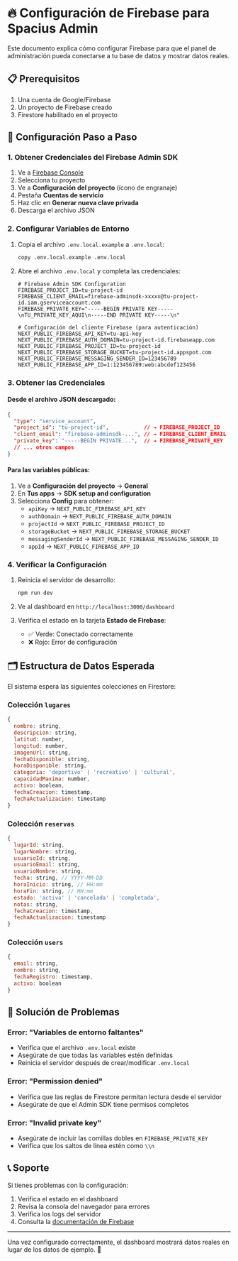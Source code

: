 # 🔥 Configuración de Firebase para Spacius Admin

Este documento explica cómo configurar Firebase para que el panel de administración pueda conectarse a tu base de datos y mostrar datos reales.

## 📋 Prerequisitos

1. Una cuenta de Google/Firebase
2. Un proyecto de Firebase creado
3. Firestore habilitado en el proyecto

## 🚀 Configuración Paso a Paso

### 1. Obtener Credenciales del Firebase Admin SDK

1. Ve a [Firebase Console](https://console.firebase.google.com)
2. Selecciona tu proyecto
3. Ve a **Configuración del proyecto** (ícono de engranaje)
4. Pestaña **Cuentas de servicio**
5. Haz clic en **Generar nueva clave privada**
6. Descarga el archivo JSON

### 2. Configurar Variables de Entorno

1. Copia el archivo `.env.local.example` a `.env.local`:
   ```bash
   copy .env.local.example .env.local
   ```

2. Abre el archivo `.env.local` y completa las credenciales:

   ```env
   # Firebase Admin SDK Configuration
   FIREBASE_PROJECT_ID=tu-project-id
   FIREBASE_CLIENT_EMAIL=firebase-adminsdk-xxxxx@tu-project-id.iam.gserviceaccount.com
   FIREBASE_PRIVATE_KEY="-----BEGIN PRIVATE KEY-----\nTU_PRIVATE_KEY_AQUI\n-----END PRIVATE KEY-----\n"

   # Configuración del cliente Firebase (para autenticación)
   NEXT_PUBLIC_FIREBASE_API_KEY=tu-api-key
   NEXT_PUBLIC_FIREBASE_AUTH_DOMAIN=tu-project-id.firebaseapp.com
   NEXT_PUBLIC_FIREBASE_PROJECT_ID=tu-project-id
   NEXT_PUBLIC_FIREBASE_STORAGE_BUCKET=tu-project-id.appspot.com
   NEXT_PUBLIC_FIREBASE_MESSAGING_SENDER_ID=123456789
   NEXT_PUBLIC_FIREBASE_APP_ID=1:123456789:web:abcdef123456
   ```

### 3. Obtener las Credenciales

#### Desde el archivo JSON descargado:
```json
{
  "type": "service_account",
  "project_id": "tu-project-id",           // → FIREBASE_PROJECT_ID
  "client_email": "firebase-adminsdk-...", // → FIREBASE_CLIENT_EMAIL  
  "private_key": "-----BEGIN PRIVATE...",  // → FIREBASE_PRIVATE_KEY
  // ... otros campos
}
```

#### Para las variables públicas:
1. Ve a **Configuración del proyecto** → **General**
2. En **Tus apps** → **SDK setup and configuration**
3. Selecciona **Config** para obtener:
   - `apiKey` → `NEXT_PUBLIC_FIREBASE_API_KEY`
   - `authDomain` → `NEXT_PUBLIC_FIREBASE_AUTH_DOMAIN`
   - `projectId` → `NEXT_PUBLIC_FIREBASE_PROJECT_ID`
   - `storageBucket` → `NEXT_PUBLIC_FIREBASE_STORAGE_BUCKET`
   - `messagingSenderId` → `NEXT_PUBLIC_FIREBASE_MESSAGING_SENDER_ID`
   - `appId` → `NEXT_PUBLIC_FIREBASE_APP_ID`

### 4. Verificar la Configuración

1. Reinicia el servidor de desarrollo:
   ```bash
   npm run dev
   ```

2. Ve al dashboard en `http://localhost:3000/dashboard`

3. Verifica el estado en la tarjeta **Estado de Firebase**:
   - ✅ Verde: Conectado correctamente
   - ❌ Rojo: Error de configuración

## 🗂 Estructura de Datos Esperada

El sistema espera las siguientes colecciones en Firestore:

### Colección `lugares`
```javascript
{
  nombre: string,
  descripcion: string,
  latitud: number,
  longitud: number,
  imagenUrl: string,
  fechaDisponible: string,
  horaDisponible: string,
  categoria: 'deportivo' | 'recreativo' | 'cultural',
  capacidadMaxima: number,
  activo: boolean,
  fechaCreacion: timestamp,
  fechaActualizacion: timestamp
}
```

### Colección `reservas`
```javascript
{
  lugarId: string,
  lugarNombre: string,
  usuarioId: string,
  usuarioEmail: string,
  usuarioNombre: string,
  fecha: string, // YYYY-MM-DD
  horaInicio: string, // HH:mm
  horaFin: string, // HH:mm
  estado: 'activa' | 'cancelada' | 'completada',
  notas: string,
  fechaCreacion: timestamp,
  fechaActualizacion: timestamp
}
```

### Colección `users`
```javascript
{
  email: string,
  nombre: string,
  fechaRegistro: timestamp,
  activo: boolean
}
```

## 🔧 Solución de Problemas

### Error: "Variables de entorno faltantes"
- Verifica que el archivo `.env.local` existe
- Asegúrate de que todas las variables estén definidas
- Reinicia el servidor después de crear/modificar `.env.local`

### Error: "Permission denied"
- Verifica que las reglas de Firestore permitan lectura desde el servidor
- Asegúrate de que el Admin SDK tiene permisos completos

### Error: "Invalid private key"
- Asegúrate de incluir las comillas dobles en `FIREBASE_PRIVATE_KEY`
- Verifica que los saltos de línea estén como `\\n`

## 📞 Soporte

Si tienes problemas con la configuración:

1. Verifica el estado en el dashboard
2. Revisa la consola del navegador para errores
3. Verifica los logs del servidor
4. Consulta la [documentación de Firebase](https://firebase.google.com/docs)

---

Una vez configurado correctamente, el dashboard mostrará datos reales en lugar de los datos de ejemplo. 🎉